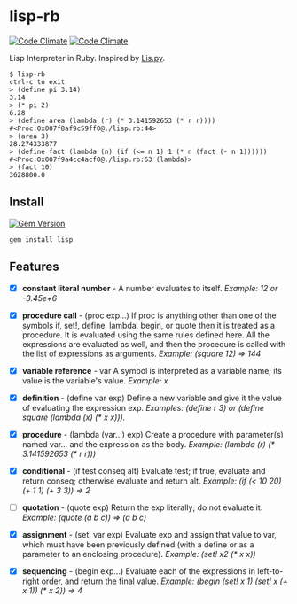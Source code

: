lisp-rb
=======

[![Code Climate](https://codeclimate.com/github/jamesmoriarty/lisp-rb.png)](https://codeclimate.com/github/jamesmoriarty/lisp-rb) [![Code Climate](https://codeclimate.com/github/jamesmoriarty/lisp-rb/coverage.png)](https://codeclimate.com/github/jamesmoriarty/lisp-rb)

Lisp Interpreter in Ruby. Inspired by [Lis.py](http://norvig.com/lispy.html).

```
$ lisp-rb
ctrl-c to exit
> (define pi 3.14)
3.14
> (* pi 2)
6.28
> (define area (lambda (r) (* 3.141592653 (* r r))))
#<Proc:0x007f8af9c59ff0@./lisp.rb:44>
> (area 3)
28.274333877
> (define fact (lambda (n) (if (<= n 1) 1 (* n (fact (- n 1))))))
#<Proc:0x007f9a4cc4acf0@./lisp.rb:63 (lambda)>
> (fact 10)
3628800.0
```

Install
-------
[![Gem Version](https://badge.fury.io/rb/lisp.svg)](http://badge.fury.io/rb/lisp)

```
gem install lisp
```

Features
--------

- [x] __constant literal number__ -	A number evaluates to itself. _Example: 12 or -3.45e+6_

- [x] __procedure call__ - (proc exp...)	If proc is anything other than one of the symbols if, set!, define, lambda, begin, or quote then it is treated as a procedure. It is evaluated using the same rules defined here. All the expressions are evaluated as well, and then the procedure is called with the list of expressions as arguments. _Example: (square 12) ⇒ 144_

- [x] __variable reference__ - var	A symbol is interpreted as a variable name; its value is the variable's value. _Example: x_

- [x] __definition__	- (define var exp)	Define a new variable and give it the value of evaluating the expression exp. _Examples: (define r 3) or (define square (lambda (x) (* x x)))._

- [x] __procedure__	- (lambda (var...) exp)	Create a procedure with parameter(s) named var... and the expression as the body. _Example: (lambda (r) (* 3.141592653 (* r r)))_

- [x] __conditional__ -	(if test conseq alt)	Evaluate test; if true, evaluate and return conseq; otherwise evaluate and return alt. _Example: (if (< 10 20) (+ 1 1) (+ 3 3)) ⇒ 2_

- [ ] __quotation__	- (quote exp) Return the exp literally; do not evaluate it. _Example: (quote (a b c)) ⇒ (a b c)_

- [x] __assignment__ -	(set! var exp)	Evaluate exp and assign that value to var, which must have been previously defined (with a define or as a parameter to an enclosing procedure). _Example: (set! x2 (* x x))_

- [x] __sequencing__ -	(begin exp...)	 Evaluate each of the expressions in left-to-right order, and return the final value. _Example: (begin (set! x 1) (set! x (+ x 1)) (* x 2)) ⇒ 4_
